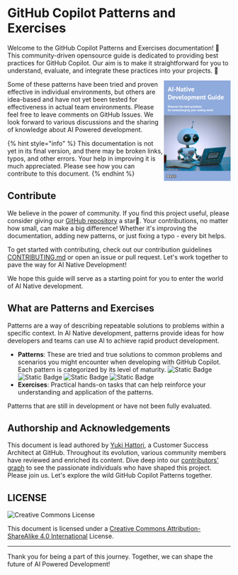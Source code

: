 # GitHub Copilot Patterns and Exercises

Welcome to the GitHub Copilot Patterns and Exercises documentation! :wave:	
This community-driven opensource guide is dedicated to providing best practices for GitHub Copilot. 
Our aim is to make it straightforward for you to understand, evaluate, and integrate these practices into your projects. :rocket:

<img align="right" src="../../top.png" title="AI Native Development Guide" width="30%">

Some of these patterns have been tried and proven effective in individual environments, but others are idea-based and have not yet been tested for effectiveness in actual team environments.
Please feel free to leave comments on GitHub Issues. We look forward to various discussions and the sharing of knowledge about AI Powered development.

{% hint style="info" %}
This documentation is not yet in its final version, and there may be broken links, typos, and other errors.
Your help in improving it is much appreciated. Please see how you can contribute to this document.
{% endhint %}

## Contribute

We believe in the power of community. If you find this project useful, please consider giving our [GitHub repository](https://github.com/AI-Native-Development/docs) a star:star2:. Your contributions, no matter how small, can make a big difference! Whether it's improving the documentation, adding new patterns, or just fixing a typo - every bit helps.

To get started with contributing, check out our contribution guidelines [CONTRIBUTING.md](./CONTRIBUTING.md) or open an issue or pull request. Let's work together to pave the way for AI Native Development!

We hope this guide will serve as a starting point for you to enter the world of AI Native development.

## What are Patterns and Exercises

Patterns are a way of describing repeatable solutions to problems within a specific context.
In AI Native development, patterns provide ideas for how developers and teams can use AI to achieve rapid product development.
- **Patterns**: These are tried and true solutions to common problems and scenarios you might encounter when developing with GitHub Copilot. Each pattern is categorized by its level of maturity. ![Static Badge](https://img.shields.io/badge/Lv0-Pattern_Idea-blueviolet) ![Static Badge](https://img.shields.io/badge/Lv1-Early_Stage_Pattern-blue) ![Static Badge](https://img.shields.io/badge/Lv2-Practically_Viable_Pattern-green) ![Static Badge](https://img.shields.io/badge/Lv3-Mature_Best_Practice-brightgreen)
- **Exercises**: Practical hands-on tasks that can help reinforce your understanding and application of the patterns.

Patterns that are still in development or have not been fully evaluated.

## Authorship and Acknowledgements

This document is lead authored by [Yuki Hattori](https://github.com/yuhattor), a Customer Success Architect at GitHub. Throughout its evolution, various community members have reviewed and enriched its content. Dive deep into our [contributors' graph](https://github.com/AI-Native-Development/docs/graphs/contributors) to see the passionate individuals who have shaped this project. Please join us. Let's explore the wild GitHub Copilot Patterns together.

## LICENSE

<img src="https://i.creativecommons.org/l/by-sa/4.0/88x31.png" Title="Creative Commons License">

This document is licensed under a [Creative Commons Attribution-ShareAlike 4.0 International](http://creativecommons.org/licenses/by-sa/4.0/) License.

---

Thank you for being a part of this journey. Together, we can shape the future of AI Powered Development!
